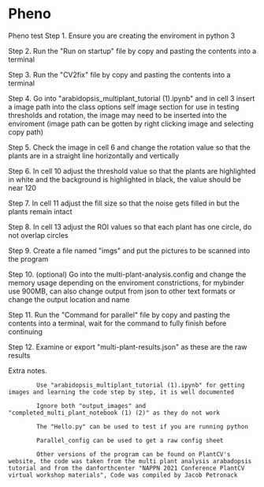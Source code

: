 # Pheno
Pheno test
Step 1. Ensure you are creating the enviroment in python 3

Step 2. Run the "Run on startup" file by copy and pasting the contents             into a terminal

Step 3. Run the "CV2fix" file by copy and pasting the contents into a               terminal

Step 4. Go into "arabidopsis_multiplant_tutorial (1).ipynb" and in cell 3           insert a image path into the class options self image section for           use in testing thresholds and rotation, the image may need to be           inserted into the enviroment (image path can be gotten by right             clicking image and selecting copy path)

Step 5. Check the image in cell 6 and change the rotation value so that the         plants are in a straight line horizontally and vertically

Step 6. In cell 10 adjust the threshold value so that the plants are               highlighted in white and the background is highlighted in black,           the value should be near 120

Step 7. In cell 11 adjust the fill size so that the noise gets filled in           but the plants remain intact

Step 8. In cell 13 adjust the ROI values so that each plant has one circle,         do not overlap circles

Step 9. Create a file named "imgs" and put the pictures to be scanned               into the program

Step 10. (optional) Go into the multi-plant-analysis.config and change the           memory usage depending on the enviroment constrictions, for                 mybinder use 900MB, can also change output from json to other               text formats or change the output location and name

Step 11. Run the "Command for parallel" file by copy and pasting the                 contents into a terminal, wait for the command to fully finish             before continuing

Step 12. Examine or export "multi-plant-results.json" as these are the raw           results

Extra notes. 

            Use "arabidopsis_multiplant_tutorial (1).ipynb" for getting images and learning the code step by step, it is well documented

            Ignore both "output_images" and "completed_multi_plant_notebook (1) (2)" as they do not work
            
            The "Hello.py" can be used to test if you are running python
            
            Parallel_config can be used to get a raw config sheet
            
            Other versions of the program can be found on PlantCV's website, the code was taken from the multi plant analysis arabadopsis tutorial and from the danforthcenter "NAPPN 2021 Conference PlantCV virtual workshop materials", Code was compiled by Jacob Petronack

